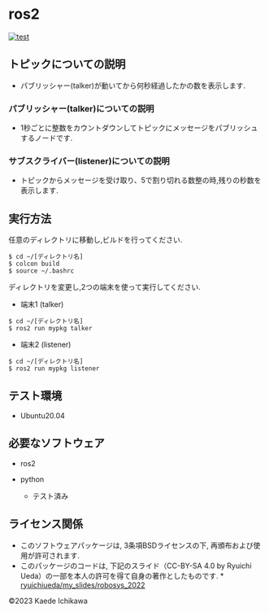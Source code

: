 # ros2
[![test](https://github.com/Kaede287/mypkg2/actions/workflows/test.yml/badge.svg)](https://github.com/Kaede287/mypkg2/actions/workflows/test.yml)

## トピックについての説明

* パブリッシャー(talker)が動いてから何秒経過したかの数を表示します.

### パブリッシャー(talker)についての説明

* 1秒ごとに整数をカウントダウンしてトピックにメッセージをパブリッシュするノードです.

### サブスクライバー(listener)についての説明

* トピックからメッセージを受け取り、5で割り切れる数整の時,残りの秒数を表示します. 

## 実行方法

任意のディレクトリに移動し,ビルドを行ってください.

```
$ cd ~/[ディレクトリ名]
$ colcon build
$ source ~/.bashrc
```
ディレクトリを変更し,2つの端末を使って実行してください.

 * 端末1 (talker)

```
$ cd ~/[ディレクトリ名]
$ ros2 run mypkg talker
```

 * 端末2 (listener)

```
$ cd ~/[ディレクトリ名]
$ ros2 run mypkg listener
```

## テスト環境
* Ubuntu20.04

## 必要なソフトウェア
* ros2

* python
    * テスト済み

## ライセンス関係
* このソフトウェアパッケージは, 3条項BSDライセンスの下, 再頒布および使用が許可されます.
* このパッケージのコードは, 下記のスライド（CC-BY-SA 4.0 by Ryuichi Ueda）の一部を本人の許可を得て自身の著作としたものです.
        * [ryuichiueda/my_slides/robosys_2022](https://github.com/ryuichiueda/my_slides/tree/master/robosys_2022)

©2023 Kaede Ichikawa
